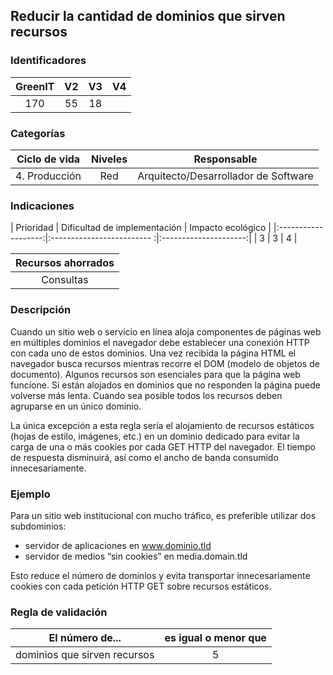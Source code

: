 ## Reducir la cantidad de dominios que sirven recursos

 ### Identificadores

 | GreenIT | V2 | V3 | V4 |
 |:-------:|:----:|:----:|:----:|
 | 170 | 55 | 18 | |

 ### Categorías

 | Ciclo de vida | Niveles | Responsable |
 |:---------:|:----:|:----:|
 | 4. Producción | Red | Arquitecto/Desarrollador de Software |

 ### Indicaciones

 | Prioridad | Dificultad de implementación | Impacto ecológico |
 |:-------------------:|:------------------------- :|:---------------------:|
 | 3 | 3 | 4 |

 | Recursos ahorrados |
 |:------------------:|
 |     Consultas      |

 ### Descripción

Cuando un sitio web o servicio en línea aloja componentes de páginas web en múltiples dominios el navegador debe 
establecer una conexión HTTP con cada uno de estos dominios. Una vez recibida la página HTML
 el navegador busca recursos mientras recorre el DOM (modelo de objetos de documento).
Algunos recursos son esenciales para que la página web funcione. Si están alojados en dominios que no responden 
la página puede volverse más lenta. Cuando sea posible todos los recursos deben agruparse en un único dominio.

La única excepción a esta regla sería el alojamiento de recursos estáticos (hojas de estilo, imágenes, etc.) 
en un dominio dedicado para evitar la carga de una o más cookies por cada GET HTTP del navegador. El tiempo de respuesta disminuirá, así como el ancho de banda consumido innecesariamente.


 ### Ejemplo

Para un sitio web institucional con mucho tráfico, es preferible utilizar dos subdominios:
 - servidor de aplicaciones en www.dominio.tld
 - servidor de medios “sin cookies” en media.domain.tld

Esto reduce el número de dominios y evita transportar innecesariamente cookies con cada petición HTTP GET sobre recursos estáticos.

 ### Regla de validación

 | El número de... | es igual o menor que |
 |----------------------|:-------------------------:|
 | dominios que sirven recursos | 5 |

